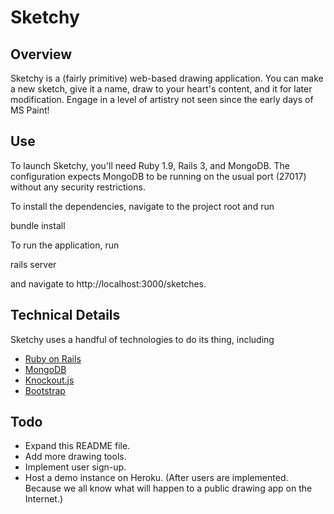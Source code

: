 # Sketchy

## Overview

Sketchy is a (fairly primitive) web-based drawing application. You can make a new sketch, give it a name, draw to your heart's content, and it for later modification. Engage in a level of artistry not seen since the early days of MS Paint!

## Use

To launch Sketchy, you'll need Ruby 1.9, Rails 3, and MongoDB. The configuration expects MongoDB to be running on the usual port (27017) without any security restrictions.

To install the dependencies, navigate to the project root and run

   bundle install

To run the application, run

   rails server

and navigate to http://localhost:3000/sketches.

## Technical Details

Sketchy uses a handful of technologies to do its thing, including

* [Ruby on Rails](http://rubyonrails.org/)
* [MongoDB](http://mongodb.org/)
* [Knockout.js](http://knockoutjs.com/)
* [Bootstrap](http://getbootstrap.com/)

## Todo

* Expand this README file.
* Add more drawing tools.
* Implement user sign-up.
* Host a demo instance on Heroku. (After users are implemented. Because we all know what will happen to a public drawing app on the Internet.)